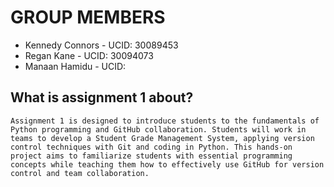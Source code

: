 
# GROUP MEMBERS
* Kennedy Connors - UCID: 30089453
* Regan Kane - UCID: 30094073
* Manaan Hamidu - UCID: 

## What is assignment 1 about?
```Assignment 1 is designed to introduce students to the fundamentals of Python programming and GitHub collaboration. Students will work in teams to develop a Student Grade Management System, applying version control techniques with Git and coding in Python. This hands-on project aims to familiarize students with essential programming concepts while teaching them how to effectively use GitHub for version control and team collaboration. ```
